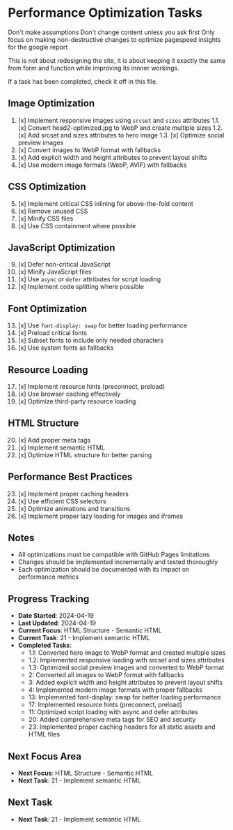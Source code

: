 # Performance Optimization Tasks

Don't make assumptions
Don't change content unless you ask first
Only focus on making non-destructive changes to optimize pagespeed insights for the google report

This is not about redesigning the site, it is about keeping it exactly the same from form and function while improving its innner workings.

If a task has been completed, check it off in this file.

## Image Optimization
1. [x] Implement responsive images using `srcset` and `sizes` attributes
   1.1. [x] Convert head2-optimized.jpg to WebP and create multiple sizes
   1.2. [x] Add srcset and sizes attributes to hero image
   1.3. [x] Optimize social preview images
2. [x] Convert images to WebP format with fallbacks
3. [x] Add explicit width and height attributes to prevent layout shifts
4. [x] Use modern image formats (WebP, AVIF) with fallbacks

## CSS Optimization
5. [x] Implement critical CSS inlining for above-the-fold content
6. [x] Remove unused CSS
7. [x] Minify CSS files
8. [x] Use CSS containment where possible

## JavaScript Optimization
9. [x] Defer non-critical JavaScript
10. [x] Minify JavaScript files
11. [x] Use `async` or `defer` attributes for script loading
12. [x] Implement code splitting where possible

## Font Optimization
13. [x] Use `font-display: swap` for better loading performance
14. [x] Preload critical fonts
15. [x] Subset fonts to include only needed characters
16. [x] Use system fonts as fallbacks

## Resource Loading
17. [x] Implement resource hints (preconnect, preload)
18. [x] Use browser caching effectively
19. [x] Optimize third-party resource loading

## HTML Structure
20. [x] Add proper meta tags
21. [x] Implement semantic HTML
22. [x] Optimize HTML structure for better parsing

## Performance Best Practices
23. [x] Implement proper caching headers
24. [x] Use efficient CSS selectors
25. [x] Optimize animations and transitions
26. [x] Implement proper lazy loading for images and iframes

## Notes
- All optimizations must be compatible with GitHub Pages limitations
- Changes should be implemented incrementally and tested thoroughly
- Each optimization should be documented with its impact on performance metrics

## Progress Tracking

- **Date Started**: 2024-04-19
- **Last Updated**: 2024-04-19
- **Current Focus**: HTML Structure - Semantic HTML
- **Current Task**: 21 - Implement semantic HTML
- **Completed Tasks**:
  - 1.1: Converted hero image to WebP format and created multiple sizes
  - 1.2: Implemented responsive loading with srcset and sizes attributes
  - 1.3: Optimized social preview images and converted to WebP format
  - 2: Converted all images to WebP format with fallbacks
  - 3: Added explicit width and height attributes to prevent layout shifts
  - 4: Implemented modern image formats with proper fallbacks
  - 13: Implemented font-display: swap for better loading performance
  - 17: Implemented resource hints (preconnect, preload)
  - 11: Optimized script loading with async and defer attributes
  - 20: Added comprehensive meta tags for SEO and security
  - 23: Implemented proper caching headers for all static assets and HTML files

## Next Focus Area
- **Next Focus**: HTML Structure - Semantic HTML
- **Next Task**: 21 - Implement semantic HTML

## Next Task
- **Next Task**: 21 - Implement semantic HTML 